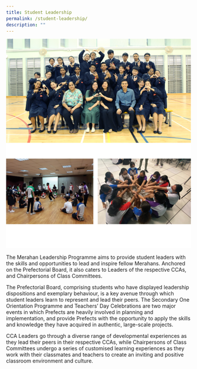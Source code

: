 ```yaml
---
title: Student Leadership
permalink: /student-leadership/
description: ""
---
```

<img src="/images/prefect002.jpg" style="width:60%,align:left">

<img src="/images/prefect001.png" style="width:60%,align:left">

The Merahan Leadership Programme aims to provide student leaders with the skills and opportunities to lead and inspire fellow Merahans. Anchored on the Prefectorial Board, it also caters to Leaders of the respective CCAs, and Chairpersons of Class Committees.

The Prefectorial Board, comprising students who have displayed leadership dispositions and exemplary behaviour, is a key avenue through which student leaders learn to represent and lead their peers. The Secondary One Orientation Programme and Teachers’ Day Celebrations are two major events in which Prefects are heavily involved in planning and implementation, and provide Prefects with the opportunity to apply the skills and knowledge they have acquired in authentic, large-scale projects.

CCA Leaders go through a diverse range of developmental experiences as they lead their peers in their respective CCAs, while Chairpersons of Class Committees undergo a series of customised learning experiences as they work with their classmates and teachers to create an inviting and positive classroom environment and culture.